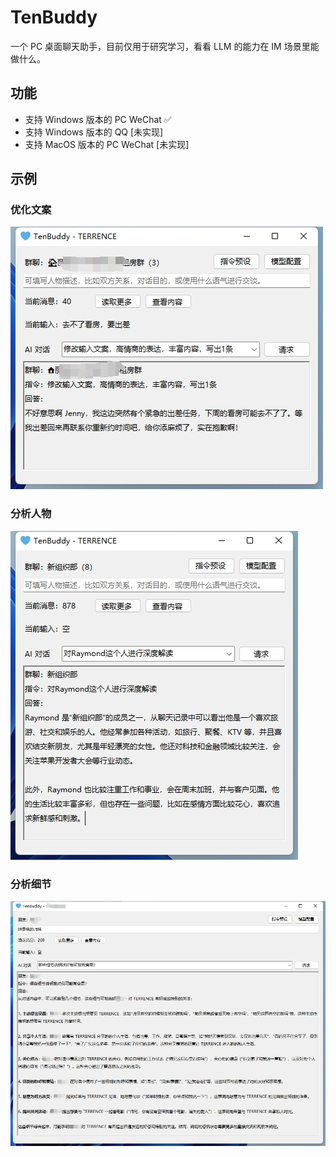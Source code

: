 # TenBuddy

一个 PC 桌面聊天助手，目前仅用于研究学习，看看 LLM 的能力在 IM 场景里能做什么。

## 功能

- 支持 Windows 版本的 PC WeChat ✅
- 支持 Windows 版本的 QQ [未实现]
- 支持 MacOS 版本的 PC WeChat [未实现]


## 示例

### 优化文案

<img src="./docs/refine_input.png">

### 分析人物

<img src="./docs/group_analyze.png">

### 分析细节

<img src="./docs/friend_analyze.png">

